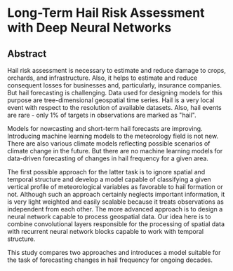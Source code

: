 
  <H1>
    Long-Term Hail Risk Assessment with Deep Neural Networks
  </H1>

## Abstract

Hail risk assessment is necessary to estimate and reduce damage to crops, orchards, and infrastructure. Also, it helps to estimate and reduce consequent losses for businesses and, particularly, insurance companies. But hail forecasting is challenging. Data used for designing models for this purpose are tree-dimensional geospatial time series. Hail is a very local event with respect to the resolution of available datasets. Also, hail events are rare - only 1% of targets in observations are marked as "hail".

Models for nowcasting and short-term hail forecasts are improving. Introducing machine learning models to the meteorology field is not new. There are also various climate models reflecting possible scenarios of climate change in the future. But there are no machine learning models for data-driven forecasting of changes in hail frequency for a given area.

The first possible approach for the latter task is to ignore spatial and temporal structure and develop a model capable of classifying a given vertical profile of meteorological variables as favorable to hail formation or not. Although such an approach certainly neglects important information, it is very light weighted and easily scalable because it treats observations as independent from each other. The more advanced approach is to design a neural network capable to process geospatial data. Our idea here is to combine convolutional layers responsible for the processing of spatial data with recurrent neural network blocks capable to work with temporal structure.

This study compares two approaches and introduces a model suitable for the task of forecasting changes in hail frequency for ongoing decades.
